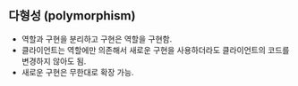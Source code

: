 ## 다형성 (polymorphism)
- 역할과 구현을 분리하고 구현은 역할을 구현함.
- 클라이언트는 역할에만 의존해서 새로운 구현을 사용하더라도 클라이언트의 코드를 변경하지 않아도 됨.
- 새로운 구현은 무한대로 확장 가능.
